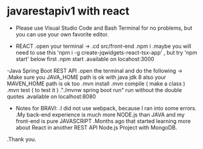 # javarestapiv1 with react

- Please use Visual Studio Code and Bash Terminal for no problems, but you can use your own favorite editor.

- REACT
.open your terminal ->
.cd src/front-end
.npm i
.maybe you will need to use this 'npm i -g create-jqwidgets-react-tsx-app' , but try 'npm start' below first
.npm start
.available on locahost:3000

-Java Spring Boot REST API
.open the terminal and do the following ->
.Make sure you JAVA_HOME path is ok with java jdk 8 also your MAVEN_HOME path is ok too
.mvn install
.mvn compile ( make a class )
.mvn test ( to test it )
."./mvnw spring boot run" run without the double quotes
.available on localhost:8080


- Notes for BRAVI:
.I did not use webpack, because I ran into some errors.
.My back-end experience is much more NODE.js than JAVA and my front-end is pure JAVASCRIPT
.Months ago that started learning more about React in another REST API Node.js Project with MongoDB.

.Thank you.
